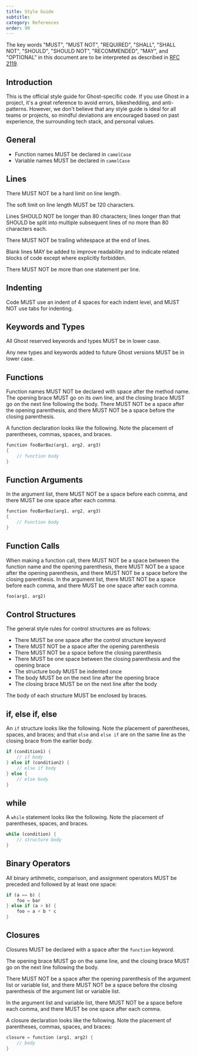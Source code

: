 ```yaml
---
title: Style Guide
subtitle:
category: References
order: 99
---
```


The key words "MUST", "MUST NOT", "REQUIRED", "SHALL", "SHALL NOT", "SHOULD", "SHOULD NOT", "RECOMMENDED", "MAY", and "OPTIONAL" in this document are to be interpreted as described in [RFC 2119](http://tools.ietf.org/html/rfc2119).

## Introduction

This is the official style guide for Ghost-specific code. If you use Ghost in a project, it's a great reference to avoid errors, bikeshedding, and anti-patterns. However, we don't believe that any style guide is ideal for all teams or projects, so mindful deviations are encouraged based on past experience, the surrounding tech stack, and personal values.

## General

- Function names MUST be declared in `camelCase`
- Variable names MUST be declared in `camelCase`

## Lines

There MUST NOT be a hard limit on line length.

The soft limit on line length MUST be 120 characters.

Lines SHOULD NOT be longer than 80 characters; lines longer than that SHOULD be split into multiple subsequent lines of no more than 80 characters each.

There MUST NOT be trailing whitespace at the end of lines.

Blank lines MAY be added to improve readability and to indicate related blocks of code except where explicitly forbidden.

There MUST NOT be more than one statement per line.

## Indenting

Code MUST use an indent of 4 spaces for each indent level, and MUST NOT use tabs for indenting.

## Keywords and Types

All Ghost reserved keywords and types MUST be in lower case.

Any new types and keywords added to future Ghost versions MUST be in lower case.

## Functions

Function names MUST NOT be declared with space after the method name. The opening brace MUST go on its own line, and the closing brace MUST go on the next line following the body. There MUST NOT be a space after the opening parenthesis, and there MUST NOT be a space before the closing parenthesis.

A function declaration looks like the following. Note the placement of parentheses, commas, spaces, and braces.

```dart
function fooBarBaz(arg1, arg2, arg3)
{
    // function body
}
```

## Function Arguments

In the argument list, there MUST NOT be a space before each comma, and there MUST be one space after each comma.

```dart
function fooBarBaz(arg1, arg2, arg3)
{
    // Function body
}
```

## Function Calls

When making a function call, there MUST NOT be a space between the function name and the opening parenthesis, there MUST NOT be a space after the opening parenthesis, and there MUST NOT be a space before the closing parenthesis. In the argument list, there MUST NOT be a space before each comma, and there MUST be one space after each comma.

```dart
foo(arg1, arg2)
```

## Control Structures

The general style rules for control structures are as follows:

- There MUST be one space after the control structure keyword
- There MUST NOT be a space after the opening parenthesis
- There MUST NOT be a space before the closing parenthesis
- There MUST be one space between the closing parenthesis and the opening brace
- The structure body MUST be indented once
- The body MUST be on the next line after the opening brace
- The closing brace MUST be on the next line after the body

The body of each structure MUST be enclosed by braces.

## if, else if, else

An `if` structure looks like the following. Note the placement of parentheses, spaces, and braces; and that `else` and `else if` are on the same line as the closing brace from the earlier body.

```dart
if (condition1) {
    // if body
} else if (condition2) {
    // else if body
} else {
    // else body
}
```

## while

A `while` statement looks like the following. Note the placement of parentheses, spaces, and braces.

```dart
while (condition) {
    // structure body
}
```

## Binary Operators

All binary artihmetic, comparison, and assignment operators MUST be preceded and followed by at least one space:

```dart
if (a == b) {
    foo = bar
} else if (a > b) {
    foo = a + b * c
}
```

## Closures

Closures MUST be declared with a space after the `function` keyword.

The opening brace MUST go on the same line, and the closing brace MUST go on the next line following the body.

There MUST NOT be a space after the opening parenthesis of the argument list or variable list, and there MUST NOT be a space before the closing parenthesis of the argument list or variable list.

In the argument list and variable list, there MUST NOT be a space before each comma, and there MUST be one space after each comma.

A closure declaration looks like the following. Note the placement of parentheses, commas, spaces, and braces:

```dart
closure = function (arg1, arg2) {
    // body
}
```
